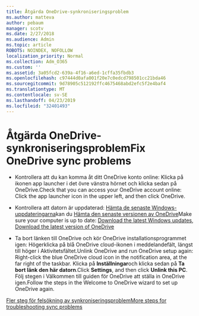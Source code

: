 ```yaml
---
title: Åtgärda OneDrive-synkroniseringsproblem
ms.author: matteva
author: pebaum
manager: scotv
ms.date: 2/27/2018
ms.audience: Admin
ms.topic: article
ROBOTS: NOINDEX, NOFOLLOW
localization_priority: Normal
ms.collection: Adm_O365
ms.custom: ''
ms.assetid: 3a05fcd2-639a-4f16-a6ed-1cffa35fbdb3
ms.openlocfilehash: c97444d0afa001f20e7c0edcd798501cc21bda46
ms.sourcegitcommit: 9d78905c512192ffc4675468abd2efc5f2e4baf4
ms.translationtype: MT
ms.contentlocale: sv-SE
ms.lasthandoff: 04/23/2019
ms.locfileid: "32401493"
---
```

# <a name="fix-onedrive-sync-problems"></a><span data-ttu-id="eab8d-102">Åtgärda OneDrive-synkroniseringsproblem</span><span class="sxs-lookup"><span data-stu-id="eab8d-102">Fix OneDrive sync problems</span></span>

- <span data-ttu-id="eab8d-103">Kontrollera att du kan komma åt ditt OneDrive konto online: Klicka på ikonen app launcher i det övre vänstra hörnet och klicka sedan på OneDrive.</span><span class="sxs-lookup"><span data-stu-id="eab8d-103">Check that you can access your OneDrive account online: Click the app launcher icon in the upper left, and then click OneDrive.</span></span>
    
- <span data-ttu-id="eab8d-104">Kontrollera att datorn är uppdaterad: [Hämta de senaste Windows-uppdateringarna](http://go.microsoft.com/fwlink/p/?LinkId=825773)kan du [Hämta den senaste versionen av OneDrive](https://go.microsoft.com/fwlink/p/?linkid=844652)</span><span class="sxs-lookup"><span data-stu-id="eab8d-104">Make sure your computer is up to date: [Download the latest Windows updates](http://go.microsoft.com/fwlink/p/?LinkId=825773), [Download the latest version of OneDrive](https://go.microsoft.com/fwlink/p/?linkid=844652)</span></span>
    
- <span data-ttu-id="eab8d-105">Ta bort länken till OneDrive och kör OneDrive installationsprogrammet igen: Högerklicka på blå OneDrive cloud-ikonen i meddelandefält, längst till höger i Aktivitetsfältet.</span><span class="sxs-lookup"><span data-stu-id="eab8d-105">Unlink OneDrive and run OneDrive setup again: Right-click the blue OneDrive cloud icon in the notification area, at the far right of the taskbar.</span></span> <span data-ttu-id="eab8d-106">Klicka på **Inställningar**och klicka sedan på **Ta bort länk den här datorn**.</span><span class="sxs-lookup"><span data-stu-id="eab8d-106">Click **Settings**, and then click **Unlink this PC**.</span></span> <span data-ttu-id="eab8d-107">Följ stegen i Välkommen till guiden för OneDrive att ställa in OneDrive igen.</span><span class="sxs-lookup"><span data-stu-id="eab8d-107">Follow the steps in the Welcome to OneDrive wizard to set up OneDrive again.</span></span>
    
[<span data-ttu-id="eab8d-108">Fler steg för felsökning av synkroniseringsproblem</span><span class="sxs-lookup"><span data-stu-id="eab8d-108">More steps for troubleshooting sync problems</span></span>](https://go.microsoft.com/fwlink/?linkid=866431)
  

